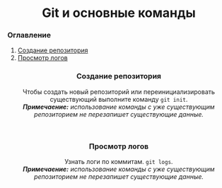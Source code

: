 <h1 align="center">Git и основные команды</h1>

<h3>Оглавление</h3>
<ol>
    <li><a href="#block-1">Создание репозитория</a></li>
    <li><a href="#block-1">Просмотр логов</a></li>

</ol>

<h3 align="center" id="block-1">Создание репозитория</h3>

<p align="center">
    Чтобы создать новый репозиторий или переинициализировать существующий выполните команду
    <code>git init</code>.<br> <i><b>Примечаение:</b> использование команды с уже существующим репозиторием не перезапишет существующие данные.</i> 
</p>
<br>
<h3 align="center" id="block-2">Просмотр логов</h3>

<p align="center">
    Узнать логи по коммитам. <code>git logs</code>.<br> 
<i><b>Примечаение:</b> использование команды с уже существующим репозиторием не перезапишет существующие данные.</i> 
</p>
<br>




